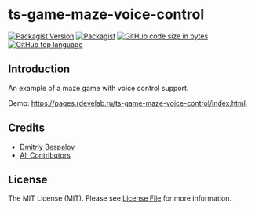 # ts-game-maze-voice-control

[![Packagist Version][ico-npmjs]][link-npmjs]
[![Packagist][ico-license]][link-license]
[![GitHub code size in bytes][ico-github-size]][link-github]
[![GitHub top language][ico-github-top-language]][link-github]

## Introduction

An example of a maze game with voice control support.

Demo: https://pages.rdevelab.ru/ts-game-maze-voice-control/index.html.

## Credits

- [Dmitriy Bespalov][link-author]
- [All Contributors][link-contributors]

## License

The MIT License (MIT). Please see [License File][link-license] for more information.

[link-author]: https://github.com/superrosko
[link-contributors]: https://github.com/superrosko/ts-game-maze-voice-control/contributors
[link-npmjs]: https://www.npmjs.com/package/ts-game-maze-voice-control
[link-github]: https://github.com/superrosko/ts-game-maze-voice-control
[link-license]: LICENSE.md

[ico-npmjs]: https://img.shields.io/npm/v/ts-game-maze-voice-control.svg?style=flat
[ico-github-size]: https://img.shields.io/github/languages/code-size/superrosko/ts-game-maze-voice-control.svg?style=flat
[ico-github-top-language]: https://img.shields.io/github/languages/top/superrosko/ts-game-maze-voice-control.svg?style=flat
[ico-license]: https://img.shields.io/npm/l/ts-game-maze-voice-control.svg?style=flat
